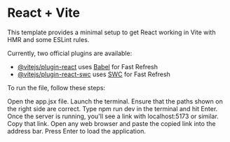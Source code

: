 # React + Vite

This template provides a minimal setup to get React working in Vite with HMR and some ESLint rules.

Currently, two official plugins are available:

- [@vitejs/plugin-react](https://github.com/vitejs/vite-plugin-react/blob/main/packages/plugin-react/README.md) uses [Babel](https://babeljs.io/) for Fast Refresh
- [@vitejs/plugin-react-swc](https://github.com/vitejs/vite-plugin-react-swc) uses [SWC](https://swc.rs/) for Fast Refresh


To run the file, follow these steps:

Open the app.jsx file.
Launch the terminal.
Ensure that the paths shown on the right side are correct.
Type npm run dev in the terminal and hit Enter.
Once the server is running, you'll see a link with localhost:5173 or similar. Copy that link.
Open any web browser and paste the copied link into the address bar.
Press Enter to load the application.
